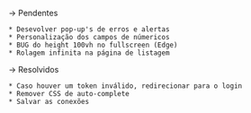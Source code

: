-> Pendentes
    
    * Desevolver pop-up's de erros e alertas
    * Personalização dos campos de númericos
    * BUG do height 100vh no fullscreen (Edge)
    * Rolagem infinita na página de listagem

-> Resolvidos

    * Caso houver um token inválido, redirecionar para o login
    * Remover CSS de auto-complete
    * Salvar as conexões